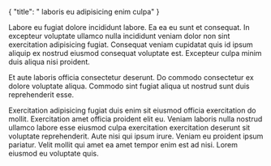 {
  "title": " laboris eu adipisicing enim culpa"
}

Labore eu fugiat dolore incididunt labore. Ea ea eu sunt et consequat. In excepteur voluptate ullamco nulla incididunt veniam dolor non sint exercitation adipisicing fugiat. Consequat veniam cupidatat quis id ipsum aliquip ex nostrud eiusmod consequat voluptate est. Excepteur culpa minim duis aliqua nisi proident.

Et aute laboris officia consectetur deserunt. Do commodo consectetur ex dolore voluptate aliqua. Commodo sint fugiat aliqua ut nostrud sunt duis reprehenderit esse.

Exercitation adipisicing fugiat duis enim sit eiusmod officia exercitation do mollit. Exercitation amet officia proident elit eu. Veniam laboris nulla nostrud ullamco labore esse eiusmod culpa exercitation exercitation deserunt sit voluptate reprehenderit. Aute nisi qui ipsum irure. Veniam eu proident ipsum pariatur. Velit mollit qui amet ea amet tempor enim est ad nisi. Lorem eiusmod eu voluptate quis.